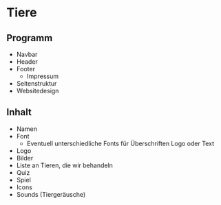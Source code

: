 # Tiere

## Programm
- Navbar
- Header
- Footer
    - Impressum
- Seitenstruktur
- Websitedesign

## Inhalt
- Namen
- Font
    - Eventuell unterschiedliche Fonts für Überschriften Logo oder Text
- Logo
- Bilder
- Liste an Tieren, die wir behandeln
- Quiz
- Spiel
- Icons
- Sounds (Tiergeräusche)
